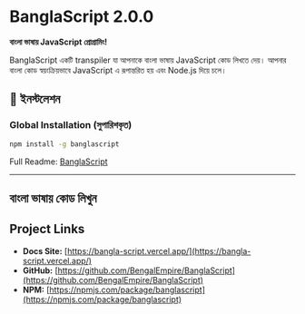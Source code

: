 # BanglaScript 2.0.0

**বাংলা ভাষায় JavaScript প্রোগ্রামিং!**

BanglaScript একটি transpiler যা আপনাকে বাংলা ভাষায় JavaScript কোড লিখতে দেয়। আপনার বাংলা কোড স্বয়ংক্রিয়ভাবে JavaScript এ রূপান্তরিত হয় এবং Node.js দিয়ে চলে।

## 🚀 ইনস্টলেশন

### Global Installation (সুপারিশকৃত)

```bash
npm install -g banglascript
```

Full Readme: [BanglaScript](https://banglascript.netlify.app/)


---
**বাংলা ভাষায় কোড লিখুন**
---

## Project Links

-   **Docs Site:**  [https://bangla-script.vercel.app/](https://bangla-script.vercel.app/)
-   **GitHub:**  [https://github.com/BengalEmpire/BanglaScript](https://github.com/BengalEmpire/BanglaScript)
-   **NPM:**  [https://npmjs.com/package/banglascript](https://npmjs.com/package/banglascript)